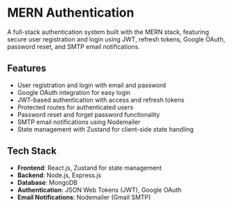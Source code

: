 # MERN Authentication

A full-stack authentication system built with the MERN stack, featuring secure user registration and login using JWT, refresh tokens, Google OAuth, password reset, and SMTP email notifications.

## Features

- User registration and login with email and password
- Google OAuth integration for easy login
- JWT-based authentication with access and refresh tokens
- Protected routes for authenticated users
- Password reset and forget password functionality
- SMTP email notifications using Nodemailer
- State management with Zustand for client-side state handling

## Tech Stack

- **Frontend**: React.js, Zustand for state management
- **Backend**: Node.js, Express.js
- **Database**: MongoDB
- **Authentication**: JSON Web Tokens (JWT), Google OAuth
- **Email Notifications**: Nodemailer (Gmail SMTP)
